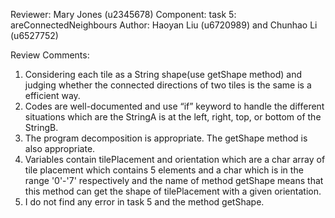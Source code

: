 Reviewer: Mary Jones (u2345678)
Component: task 5: areConnectedNeighbours
Author: Haoyan Liu (u6720989) and Chunhao Li (u6527752)

Review Comments:

1. Considering each tile as a String shape(use getShape method) and judging whether the connected 
   directions of two tiles is the same is a efficient way.
2. Codes are well-documented and use “if” keyword to handle the different situations which are the
   StringA is at the left, right, top, or bottom of the StringB.
3. The program decomposition is appropriate. The getShape method is also appropriate.
4. Variables contain tilePlacement and orientation which are a char array of tile placement which 
   contains 5 elements and a char which is in the range '0'-'7' respectively and the name of method 
   getShape means that this method can get the shape of tilePlacement with a given orientation.
5. I do not find any error in task 5 and the method getShape.